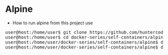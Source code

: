 # Alpine

- How to run alpine from this project use

<pre>
user@host:/home/user$ git clone https://github.com/huntercodexs/docker-series.git .
user@host:/home/user$ cd docker-series/self-containers/alpine
user@host:/home/user/docker-series/self-containers/alpine$ docker-compose up --build
user@host:/home/user/docker-series/self-containers/alpine$ docker-compose start
</pre>
